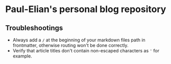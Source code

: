 # Paul-Elian's personal blog repository

## Troubleshootings

- Always add a `/` at the beginning of your markdown files path in frontmatter, otherwise routing won't be done correctly.
- Verify that article titles don't contain non-escaped characters as `'` for example.